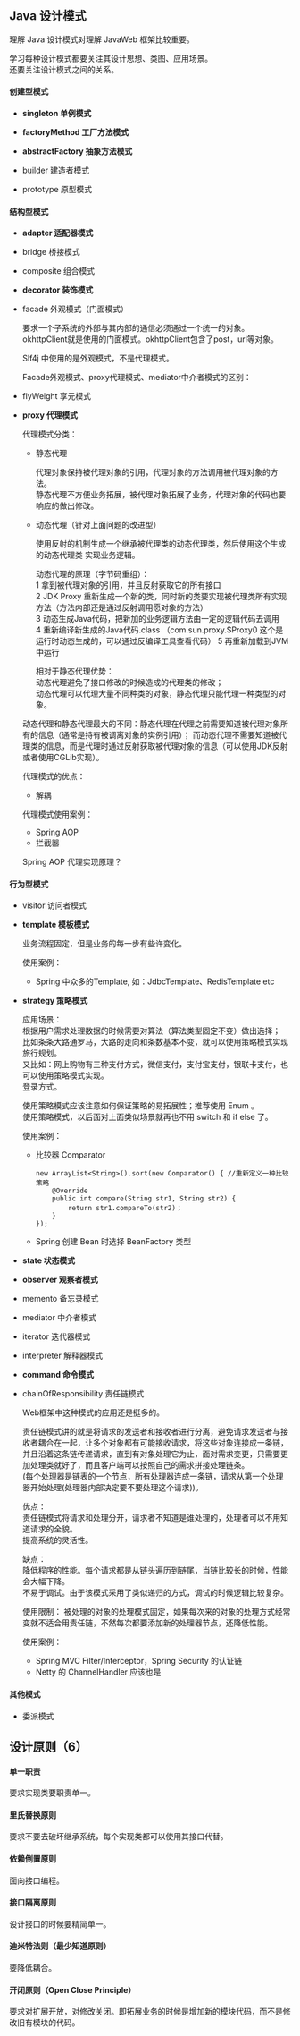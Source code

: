 ## Java 设计模式

理解 Java 设计模式对理解 JavaWeb 框架比较重要。

学习每种设计模式都要关注其设计思想、类图、应用场景。  
还要关注设计模式之间的关系。  

#### 创建型模式

+ **singleton 单例模式**

+ **factoryMethod 工厂方法模式**

+ **abstractFactory 抽象方法模式**

+ builder 建造者模式

+ prototype 原型模式

#### 结构型模式

+ **adapter 适配器模式**

+ bridge 桥接模式

+ composite 组合模式

+ **decorator 装饰模式**

+ facade 外观模式（门面模式）

    要求一个子系统的外部与其内部的通信必须通过一个统一的对象。
    okhttpClient就是使用的门面模式。okhttpClient包含了post，url等对象。

    Slf4j 中使用的是外观模式，不是代理模式。
    
    Facade外观模式、proxy代理模式、mediator中介者模式的区别：

+ flyWeight 享元模式

+ **proxy 代理模式**

    代理模式分类：  
    
    - 静态代理
    
        代理对象保持被代理对象的引用，代理对象的方法调用被代理对象的方法。  
        静态代理不方便业务拓展，被代理对象拓展了业务，代理对象的代码也要响应的做出修改。
    
    - 动态代理（针对上面问题的改进型）  
        
        使用反射的机制生成一个继承被代理类的动态代理类，然后使用这个生成的动态代理类
        实现业务逻辑。
        
        动态代理的原理（字节码重组）：  
        1 拿到被代理对象的引用，并且反射获取它的所有接口  
        2 JDK Proxy 重新生成一个新的类，同时新的类要实现被代理类所有实现方法（方法内部还是通过反射调用愿对象的方法）  
        3 动态生成Java代码，把新加的业务逻辑方法由一定的逻辑代码去调用  
        4 重新编译新生成的Java代码.class （com.sun.proxy.$Proxy0 这个是运行时动态生成的，可以通过反编译工具查看代码）
        5 再重新加载到JVM中运行
        
        相对于静态代理优势：    
        动态代理避免了接口修改的时候造成的代理类的修改；  
        动态代理可以代理大量不同种类的对象，静态代理只能代理一种类型的对象。
    
    动态代理和静态代理最大的不同：静态代理在代理之前需要知道被代理对象所有的信息（通常是持有被调离对象的实例引用）；
    而动态代理不需要知道被代理类的信息，而是代理时通过反射获取被代理对象的信息（可以使用JDK反射或者使用CGLib实现）。
    
    代理模式的优点：
    
    - 解耦
    
    代理模式使用案例：  
    
    - Spring AOP
    - 拦截器 
    
    Spring AOP 代理实现原理？
   
#### 行为型模式

+ visitor 访问者模式

+ **template 模板模式**

    业务流程固定，但是业务的每一步有些许变化。
   
    使用案例：
    
    - Spring 中众多的Template, 如：JdbcTemplate、RedisTemplate etc

+ **strategy 策略模式**

    应用场景：  
    根据用户需求处理数据的时候需要对算法（算法类型固定不变）做出选择；  
    比如条条大路通罗马，大路的走向和条数基本不变，就可以使用策略模式实现旅行规划。  
    又比如：网上购物有三种支付方式，微信支付，支付宝支付，银联卡支付，也可以使用策略模式实现。  
    登录方式。
    
    使用策略模式应该注意如何保证策略的易拓展性；推荐使用 Enum 。  
    使用策略模式，以后面对上面类似场景就再也不用 switch 和 if else 了。  
    
    使用案例：
    
    - 比较器 Comparator
        
        ```
        new ArrayList<String>().sort(new Comparator() { //重新定义一种比较策略
            @Override
            public int compare(String str1, String str2) {
                return str1.compareTo(str2)；
            }
        });
        ```
        
    - Spring 创建 Bean 时选择 BeanFactory 类型

+ **state 状态模式**

+ **observer 观察者模式**

+ memento 备忘录模式

+ mediator 中介者模式

+ iterator 迭代器模式

+ interpreter 解释器模式

+ **command 命令模式**

+ chainOfResponsibility 责任链模式

    Web框架中这种模式的应用还是挺多的。

    责任链模式讲的就是将请求的发送者和接收者进行分离，避免请求发送者与接收者耦合在一起，让多个对象都有可能接收请求，将这些对象连接成一条链，
    并且沿着这条链传递请求，直到有对象处理它为止，面对需求变更，只需要更加处理类就好了，而且客户端可以按照自己的需求拼接处理链条。  
    (每个处理器是链表的一个节点，所有处理器连成一条链，请求从第一个处理器开始处理(处理器内部决定要不要处理这个请求))。
    
    优点：  
    责任链模式将请求和处理分开，请求者不知道是谁处理的，处理者可以不用知道请求的全貌。  
    提高系统的灵活性。  
    
    缺点：  
    降低程序的性能。每个请求都是从链头遍历到链尾，当链比较长的时候，性能会大幅下降。  
    不易于调试。由于该模式采用了类似递归的方式，调试的时候逻辑比较复杂。
    
    使用限制：
    被处理的对象的处理模式固定，如果每次来的对象的处理方式经常变就不适合用责任链，不然每次都要添加新的处理器节点，还降低性能。
    
    使用案例：
    
    - Spring MVC Filter/Interceptor，Spring Security 的认证链
    - Netty 的 ChannelHandler 应该也是
    
#### 其他模式

+ 委派模式   

## 设计原则（6）

#### 单一职责

要求实现类要职责单一。

#### 里氏替换原则

要求不要去破坏继承系统，每个实现类都可以使用其接口代替。

#### 依赖倒置原则

面向接口编程。

#### 接口隔离原则

设计接口的时候要精简单一。

#### 迪米特法则（最少知道原则）

要降低耦合。

#### 开闭原则（Open Close Principle）   

要求对扩展开放，对修改关闭。即拓展业务的时候是增加新的模块代码，而不是修改旧有模块的代码。
